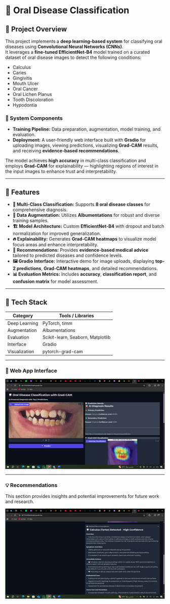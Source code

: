 # 🦷 Oral Disease Classification  

## 📌 Project Overview  

This project implements a **deep learning-based system** for classifying oral diseases using **Convolutional Neural Networks (CNNs)**.  
It leverages a **fine-tuned EfficientNet-B4** model trained on a curated dataset of oral disease images to detect the following conditions:

- Calculus  
- Caries  
- Gingivitis  
- Mouth Ulcer  
- Oral Cancer  
- Oral Lichen Planus  
- Tooth Discoloration  
- Hypodontia  

### 🧠 System Components  
- **Training Pipeline:** Data preparation, augmentation, model training, and evaluation.  
- **Deployment:** A user-friendly web interface built with **Gradio** for uploading images, viewing predictions, visualizing **Grad-CAM** results, and receiving **evidence-based recommendations**.

The model achieves **high accuracy** in multi-class classification and employs **Grad-CAM** for explainability — highlighting regions of interest in the input images to enhance trust and interpretability.


---

## 🚀 Features

- **🧩 Multi-Class Classification:** Supports **8 oral disease classes** for comprehensive diagnosis.  
- **🧠 Data Augmentation:** Utilizes **Albumentations** for robust and diverse training samples.  
- **🏗️ Model Architecture:** Custom **EfficientNet-B4** with dropout and batch normalization for improved generalization.  
- **🔥 Explainability:** Generates **Grad-CAM heatmaps** to visualize model focus areas and enhance interpretability.  
- **💬 Recommendations:** Provides **evidence-based medical advice** tailored to predicted diseases and confidence levels.  
- **🖼️ Gradio Interface:** Interactive demo for image uploads, displaying **top-2 predictions**, **Grad-CAM heatmaps**, and detailed recommendations.  
- **📊 Evaluation Metrics:** Includes **accuracy**, **classification report**, and **confusion matrix** for model assessment.

---

## 🧠 Tech Stack
| Category | Tools / Libraries |
|-----------|-------------------|
| Deep Learning | PyTorch, timm |
| Augmentation | Albumentations |
| Evaluation | Scikit-learn, Seaborn, Matplotlib |
| Interface | Gradio |
| Visualization | pytorch-grad-cam |

---
### 🔸 Web App Interface  
![App Preview](https://github.com/mohammedattallh/oral_disease_classification/blob/main/result1.png)

---

### 💡 Recommendations  

This section provides insights and potential improvements for future work and research.  

![App Preview](https://github.com/mohammedattallh/oral_disease_classification/blob/main/result2.png)
